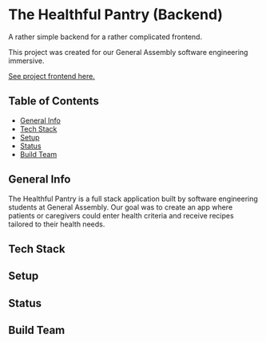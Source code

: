 # The Healthful Pantry (Backend)

A rather simple backend for a rather complicated frontend. 

This project was created for our General Assembly software engineering immersive. 

[See project frontend here.](https://github.com/charlenebatiste/the-healthful-pantry/tree/main/src)

## Table of Contents

- [General Info](##general-info)
- [Tech Stack](##tech-stack)
- [Setup](##setup)
- [Status](##status)
- [Build Team](##build-team)

## General Info
The Healthful Pantry is a full stack application built by software engineering students at General Assembly. Our goal was to create an app where patients or caregivers could enter health criteria and receive recipes tailored to their health needs. 

## Tech Stack


## Setup


## Status


## Build Team


